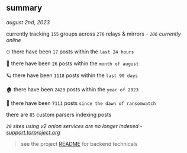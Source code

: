 
## summary
_august 2nd, 2023_

currently tracking `155` groups across `276` relays & mirrors - _`106` currently online_

⏲ there have been `17` posts within the `last 24 hours`

🦈 there have been `26` posts within the `month of august`

🪐 there have been `1118` posts within the `last 90 days`

🏚 there have been `2420` posts within the `year of 2023`

🦕 there have been `7111` posts `since the dawn of ransomwatch`

there are `85` custom parsers indexing posts

_`20` sites using v2 onion services are no longer indexed - [support.torproject.org](https://support.torproject.org/onionservices/v2-deprecation/)_

> see the project [README](https://github.com/joshhighet/ransomwatch#ransomwatch--) for backend technicals
